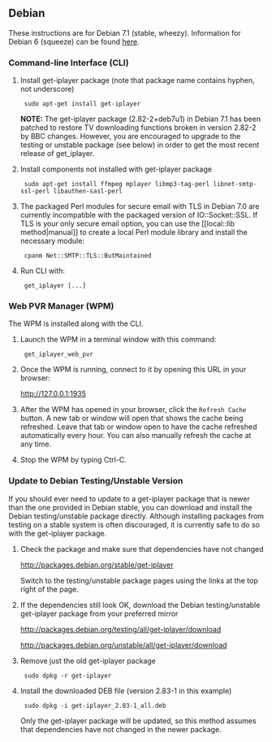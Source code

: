 ## Debian

These instructions are for Debian 7.1 (stable, wheezy).  Information for Debian 6 (squeeze) can be found [here](debian6).

### Command-line Interface (CLI)

1. Install get-iplayer package (note that package name contains hyphen, not underscore)

	    sudo apt-get install get-iplayer

    **NOTE:** The get-iplayer package (2.82-2+deb7u1) in Debian 7.1 has been patched to restore TV downloading functions broken in version 2.82-2 by BBC changes.  However, you are encouraged to upgrade to the testing or unstable package (see below) in order to get the most recent release of get_iplayer.

2. Install components not installed with get-iplayer package

    	sudo apt-get install ffmpeg mplayer libmp3-tag-perl libnet-smtp-ssl-perl libauthen-sasl-perl

3. The packaged Perl modules for secure email with TLS in Debian 7.0 are currently incompatible with the packaged version of IO::Socket::SSL.  If TLS is your only secure email option, you can use the [[local::lib method|manual]] to create a local Perl module library and install the necessary module:

		cpanm Net::SMTP::TLS::ButMaintained

4. Run CLI with:

		get_iplayer [...]


### Web PVR Manager (WPM)

The WPM is installed along with the CLI.

1. Launch the WPM in a terminal window with this command:

        get_iplayer_web_pvr

2. Once the WPM is running, connect to it by opening this URL in your browser:

    <http://127.0.0.1:1935>

3. After the WPM has opened in your browser, click the `Refresh Cache` button.  A new tab or window will open that shows the cache being refreshed.  Leave that tab or window open to have the cache refreshed automatically every hour.  You can also manually refresh the cache at any time.

4. Stop the WPM by typing Ctrl-C.

<a name="linux-package-debian-testing"></a>
### Update to Debian Testing/Unstable Version

If you should ever need to update to a get-iplayer package that is newer than the one provided in Debian stable, you can download and install the Debian testing/unstable package directly.  Although installing packages from testing on a stable system is often discouraged, it is currently safe to do so with the get-iplayer package.

1. Check the package and make sure that dependencies have not changed

	<http://packages.debian.org/stable/get-iplayer>

	Switch to the testing/unstable package pages using the links at the top right of the page.
	
2. If the dependencies still look OK, download the Debian testing/unstable get-iplayer package from your preferred mirror

    <http://packages.debian.org/testing/all/get-iplayer/download>

    <http://packages.debian.org/unstable/all/get-iplayer/download>

3. Remove just the old get-iplayer package

		sudo dpkg -r get-iplayer

4. Install the downloaded DEB file (version 2.83-1 in this example)

    	sudo dpkg -i get-iplayer_2.83-1_all.deb

	Only the get-iplayer package will be updated, so this method assumes that dependencies have not changed in the newer package.